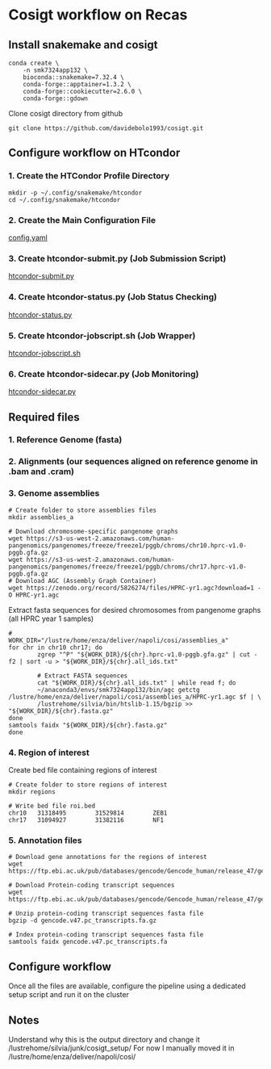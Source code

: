# Cosigt workflow on Recas

## Install snakemake and cosigt
```
conda create \
    -n smk7324app132 \
    bioconda::snakemake=7.32.4 \
    conda-forge::apptainer=1.3.2 \
    conda-forge::cookiecutter=2.6.0 \
    conda-forge::gdown
```
Clone cosigt directory from github
```
git clone https://github.com/davidebolo1993/cosigt.git
```

## Configure workflow on HTcondor
### 1. Create the HTCondor Profile Directory
```
mkdir -p ~/.config/snakemake/htcondor
cd ~/.config/snakemake/htcondor
```

### 2. Create the Main Configuration File
[config.yaml](https://github.com/SilviaBuonaiuto/Deliver/blob/main/cosigt/htcondor/config.yaml)
### 3. Create htcondor-submit.py (Job Submission Script)
[htcondor-submit.py](https://github.com/SilviaBuonaiuto/Deliver/blob/main/cosigt/htcondor/htcondor-submit.py)
### 4. Create htcondor-status.py (Job Status Checking)
[htcondor-status.py](https://github.com/SilviaBuonaiuto/Deliver/blob/main/cosigt/htcondor/htcondor-status.py)
### 5. Create htcondor-jobscript.sh (Job Wrapper)
[htcondor-jobscript.sh](https://github.com/SilviaBuonaiuto/Deliver/blob/main/cosigt/htcondor/htcondor-jobscript.sh)
### 6. Create htcondor-sidecar.py (Job Monitoring)
[htcondor-sidecar.py](https://github.com/SilviaBuonaiuto/Deliver/blob/main/cosigt/htcondor/htcondor-sidecar.py)

## Required files

### 1. Reference Genome (fasta) 
### 2. Alignments (our sequences aligned on reference genome in .bam and .cram)
### 3. Genome assemblies
```
# Create folder to store assemblies files
mkdir assemblies_a

# Download chromosome-specific pangenome graphs
wget https://s3-us-west-2.amazonaws.com/human-pangenomics/pangenomes/freeze/freeze1/pggb/chroms/chr10.hprc-v1.0-pggb.gfa.gz
wget https://s3-us-west-2.amazonaws.com/human-pangenomics/pangenomes/freeze/freeze1/pggb/chroms/chr17.hprc-v1.0-pggb.gfa.gz
# Download AGC (Assembly Graph Container)
wget https://zenodo.org/record/5826274/files/HPRC-yr1.agc?download=1 -O HPRC-yr1.agc 
```
Extract fasta sequences for desired chromosomes from pangenome graphs (all HPRC year 1 samples) 
```
#
WORK_DIR="/lustre/home/enza/deliver/napoli/cosi/assemblies_a"
for chr in chr10 chr17; do
        zgrep "^P" "${WORK_DIR}/${chr}.hprc-v1.0-pggb.gfa.gz" | cut -f2 | sort -u > "${WORK_DIR}/${chr}.all_ids.txt"

        # Extract FASTA sequences
        cat "${WORK_DIR}/${chr}.all_ids.txt" | while read f; do
        ~/anaconda3/envs/smk7324app132/bin/agc getctg /lustre/home/enza/deliver/napoli/cosi/assemblies_a/HPRC-yr1.agc $f | \
        /lustrehome/silvia/bin/htslib-1.15/bgzip >> "${WORK_DIR}/${chr}.fasta.gz"
done
samtools faidx "${WORK_DIR}/${chr}.fasta.gz"
done

```

### 4. Region of interest

Create bed file containing regions of interest
```
# Create folder to store regions of interest
mkdir regions

# Write bed file roi.bed
chr10   31318495        31529814        ZEB1
chr17   31094927        31382116        NF1
```

### 5. Annotation files
```
# Download gene annotations for the regions of interest
wget https://ftp.ebi.ac.uk/pub/databases/gencode/Gencode_human/release_47/gencode.v47.annotation.gtf.gz

# Download Protein-coding transcript sequences
wget https://ftp.ebi.ac.uk/pub/databases/gencode/Gencode_human/release_47/gencode.v47.pc_transcripts.fa.gz

# Unzip protein-coding transcript sequences fasta file
bgzip -d gencode.v47.pc_transcripts.fa.gz

# Index protein-coding transcript sequences fasta file
samtools faidx gencode.v47.pc_transcripts.fa
```

## Configure workflow
Once all the files are available, configure the pipeline using a dedicated setup script and run it on the cluster


## Notes
Understand why this is the output directory and change it /lustrehome/silvia/junk/cosigt_setup/
For now I manually moved it in /lustre/home/enza/deliver/napoli/cosi/